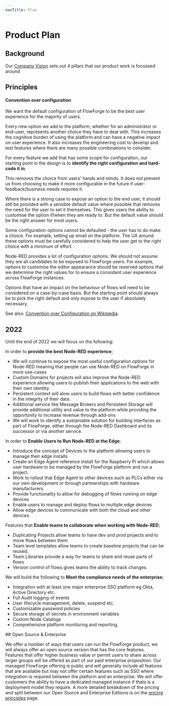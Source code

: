 ```yaml
---
navTitle: Plan
---
```

# Product Plan

## Background

Our [Company Vision](../company/vision.md) sets out 4 pillars that our product work is focussed around

## Principles

#### Convention over configuration

We want the default configuration of FlowForge to be the best user experience for
the majority of users. 

Every new option we add to the platform, whether for an administrator or end-user,
represents another choice they have to deal with. This increases the cognitive burden
of using the platform and can have a negative impact on user experience. It also
increases the engineering cost to develop and test features where there are many
possible combinations to consider.

For every feature we add that has some scope for configuration, our starting point
in the design is to **identify the right configuration and hard-code it in**.

This removes the choice from users' hands and minds. It does not prevent us from
choosing to make it more configurable in the future if user-feedback/business-needs
requires it.

Where there is a strong case to expose an option to the end user, it should still
be provided with a sensible default value where possible that removes the need
for the user to set it themselves. This gives users the ability to customise
the option if/when they are ready to. But the default value should be the right
answer for most users.

Some configuration options cannot be defaulted - the user has to do make a choice.
For example, setting up email on the platform. The UX around these options must
be carefully considered to help the user get to the right choice with a minimum
of effort.

Node-RED provides a lot of configuration options. We should not assume they are all
candidates to be exposed to FlowForge users. For example, options to customise the
editor appearance should be reserved options that we determine the right values for
to ensure a consistent user experience across FlowForge instances.

Options that have an impact on the behaviour of flows will need to be considered
on a case-by-case basis. But the starting point should always be to pick the right
default and only expose to the user if absolutely necessary.


See also: [Convention over Configuration on Wikipedia](https://en.wikipedia.org/wiki/Convention_over_configuration).

## 2022 

Until the end of 2022 we will focus on the following:

In order to **provide the best Node-RED experience**;
- We will continue to expose the most useful configuration options for Node-RED meaning that people can use Node-RED on FlowForge in more use-cases
- Custom Domains for projects will also improve the Node-RED experience allowing users to publish their applications to the web with their own identity.
- Persistent context will alow users to build flows with better confidence in the integrity of their data.
- Additional service like Message Brokers and Persistent Storage will provide additional utility and value to the platform while providing the opportunity to increase revenue through add-ons
- We will work to identify a sustainable solution for building interfaces as part of FlowForge, either through the Node-RED Dashboard and its successor or via another service.

In order to **Enable Users to Run Node-RED at the Edge**;
- Introduce the concept of Devices to the platform allowing users to manage their edge installs
- Create an Edge Agent reference install for the Raspberry Pi which allows user hardware to be managed by the FlowForge platform and run a project.
- Work to rollout that Edge Agent to other devices such as PLCs either via our own development or through partnerships with hardware manufacturers.
- Provide functionality to allow for debugging of flows running on edge devices
- Enable users to manage and deploy flows to multiple edge devices
- Allow edge devices to communicate with both the cloud and other devices.

Features that **Enable teams to collaborate when working with Node-RED**; 

- Duplicating Projects allow teams to have dev and prod projects and to move flows between them
- Team level templates allow teams to create baseline projects that can be reused.
- Team Libraries provide a way for teams to share and reuse parts of flows
- Version control of flows gives teams the ability to track changes.

We will build the following to **Meet the compliance needs of the enterprise**;
- Integration with at least one major enterprise SSO platform eg Okta, Active Directory etc.
- Full Audit logging of events
- User lifecycle management, delete, suspend etc.
- Customizable password policies
- Secure storage of secrets in environment variables
- Custom Node Catalogs
- Comprehensive platform monitoring and reporting.

## Open Source & Enterprise

We offer a number of ways that users can run the FlowForge product, we will
always offer an open source version that has the core features. Features that
offer higher business value or permit users to share across larger groups will
be offered as part of our paid enterprise proposition. Our managed FlowForge
offering is public and will generally include all features that are available
but may not offer certain features such as SSO where integration is required
between the platform and an enterprise. We will offer customers the ability to
have a dedicated managed instance if thats is a deployment model they require.
A more detailed breakdown of the pricing and split between our Open Source and
Enterprise Editions is on the [pricing principles](pricing.md) page.
